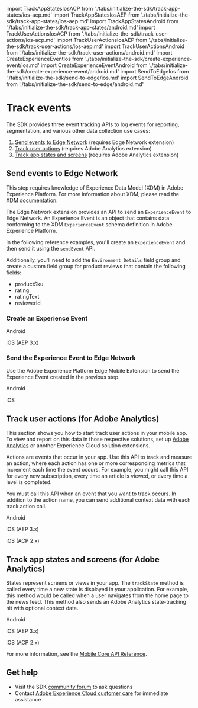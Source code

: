import TrackAppStatesIosACP from './tabs/initialize-the-sdk/track-app-states/ios-acp.md'
import TrackAppStatesIosAEP from './tabs/initialize-the-sdk/track-app-states/ios-aep.md'
import TrackAppStatesAndroid from './tabs/initialize-the-sdk/track-app-states/android.md'
import TrackUserActionsIosACP from './tabs/initialize-the-sdk/track-user-actions/ios-acp.md'
import TrackUserActionsIosAEP from './tabs/initialize-the-sdk/track-user-actions/ios-aep.md'
import TrackUserActionsAndroid from './tabs/initialize-the-sdk/track-user-actions/android.md'
import CreateExperienceEventIos from './tabs/initialize-the-sdk/create-experience-event/ios.md'
import CreateExperienceEventAndroid from './tabs/initialize-the-sdk/create-experience-event/android.md'
import SendToEdgeIos from './tabs/initialize-the-sdk/send-to-edge/ios.md'
import SendToEdgeAndroid from './tabs/initialize-the-sdk/send-to-edge/android.md'

# Track events

The SDK provides three event tracking APIs to log events for reporting, segmentation, and various other data collection use cases:

1. [Send events to Edge Network](#send-events-to-edge-network) (requires Edge Network extension)
2. [Track user actions](#track-user-actions) (requires Adobe Analytics extension)
3. [Track app states and screens](#track-app-states-and-screens) (requires Adobe Analytics extension)

## Send events to Edge Network

<InlineAlert variant="info" slots="text"/>

This step requires knowledge of Experience Data Model (XDM) in Adobe Experience Platform. For more information about XDM, please read the [XDM documentation](https://experienceleague.adobe.com/docs/experience-platform/xdm/home.html).

The Edge Network extension provides an API to send an `ExperienceEvent` to Edge Network. An Experience Event is an object that contains data conforming to the XDM `ExperienceEvent` schema definition in Adobe Experience Platform.

In the following reference examples, you'll create an `ExperienceEvent` and then send it using the `sendEvent` API.

Additionally, you'll need to add the `Environment Details` field group and create a custom field group for product reviews that contain the following fields:

* productSku
* rating
* ratingText
* reviewerId

### Create an Experience Event

<TabsBlock orientation="horizontal" slots="heading, content" repeat="2"/>

Android

<CreateExperienceEventAndroid/>

iOS (AEP 3.x)

<CreateExperienceEventIos/>

### Send the Experience Event to Edge Network

Use the Adobe Experience Platform Edge Mobile Extension to send the Experience Event created in the previous step.

<TabsBlock orientation="horizontal" slots="heading, content" repeat="2"/>

Android

<SendToEdgeAndroid/>

iOS

<SendToEdgeIos/>

## Track user actions (for Adobe Analytics)

This section shows you how to start track user actions in your mobile app. To view and report on this data in those respective solutions, set up [Adobe Analytics](../adobe-analytics/index.md) or another Experience Cloud solution extensions.

Actions are events that occur in your app. Use this API to track and measure an action, where each action has one or more corresponding metrics that increment each time the event occurs. For example, you might call this API for every new subscription, every time an article is viewed, or every time a level is completed.

<InlineAlert variant="warning" slots="text"/>

You must call this API when an event that you want to track occurs. In addition to the action name, you can send additional context data with each track action call.

<TabsBlock orientation="horizontal" slots="heading, content" repeat="3"/>

Android

<TrackUserActionsAndroid/>

iOS (AEP 3.x)

<TrackUserActionsIosAEP/>

iOS (ACP 2.x)

<TrackUserActionsIosACP/>

## Track app states and screens (for Adobe Analytics)

States represent screens or views in your app. The `trackState` method is called every time a new state is displayed in your application. For example, this method would be called when a user navigates from the home page to the news feed. This method also sends an Adobe Analytics state-tracking hit with optional context data.

<TabsBlock orientation="horizontal" slots="heading, content" repeat="3"/>

Android

<TrackAppStatesAndroid/>

iOS (AEP 3.x)

<TrackAppStatesIosAEP/>

iOS (ACP 2.x)

<TrackAppStatesIosACP/>

For more information, see the [Mobile Core API Reference](../mobile-core/api-reference.md).

## Get help

* Visit the SDK [community forum](https://forums.adobe.com/community/experience-cloud/platform/launch/sdk) to ask questions
* Contact [Adobe Experience Cloud customer care](https://experienceleague.adobe.com/?support-solution=General#support) for immediate assistance

